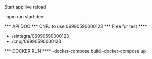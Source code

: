 Start app live reload

-npm run start:dev

*** API DOC ***
CNPJ to use 06990590000123 *** Free for test ****
 - /sintegra/06990590000123
 - /cnpj/06990590000123




 *** DOCKER RUN ****
-docker-compose build
-docker-compose  up

